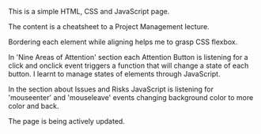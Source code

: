 This is a simple HTML, CSS and JavaScript page. 

The content is a cheatsheet to a Project Management lecture.

Bordering each element while aligning helps me to grasp CSS flexbox.

In 'Nine Areas of Attention' section each Attention Button is listening for a click and onclick event triggers a function that will change a state of each button. I learnt to manage states of elements through JavaScript.

In the section about Issues and Risks JavaScript is listening for 'mouseenter' and 'mouseleave' events changing background color to more color and back.

The page is being actively updated.